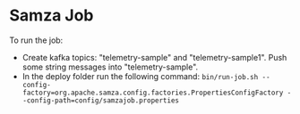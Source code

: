 # Samza Job

To run the job:
 - Create kafka topics: "telemetry-sample" and "telemetry-sample1". Push some string messages into "telemetry-sample".
 - In the deploy folder run the following command:
 ```bin/run-job.sh --config-factory=org.apache.samza.config.factories.PropertiesConfigFactory --config-path=config/samzajob.properties```
